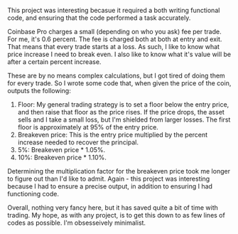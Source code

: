 This project was interesting becasue it required a both writing functional code, and ensuring that the code performed a task accurately.

Coinbase Pro charges a small (depending on who you ask) fee per trade. For me, it's 0.6 percent. The fee is charged both at both at entry and exit. 
That means that every trade starts at a loss. As such, I like to know what price increase I need to break even. I also like to know what it's value will be after a certain percent increase. 

These are by no means complex calculations, but I got tired of doing them for every trade. So I wrote some code that, when given the price of the coin, outputs the following: 

1. Floor: My general trading strategy is to set a floor below the entry price, and then raise that floor as the price rises. If the price drops, the asset sells and I take a small loss, but I'm shielded from larger losses. The first floor is approximately at 95% of the entry price.
2. Breakeven price: This is the entry price multiplied by the percent increase needed to recover the principal.
3. 5%:  Breakeven price * 1.05%.
4. 10%:  Breakeven price * 1.10%. 

Determining the multiplication factor for the breakeven price took me longer to figure out than I'd like to admit. 
Again - this project was interesting because I had to ensure a precise output, in addition to ensuring I had functioning code.

Overall, nothing very fancy here, but it has saved quite a bit of time with trading. 
My hope, as with any project, is to get this down to as few lines of codes as possible. I'm obsesseively minimalist. 
